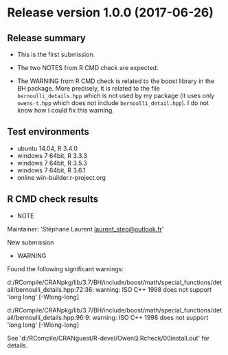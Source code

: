 # Release version 1.0.0 (2017-06-26)

## Release summary

- This is the first submission.

- The two NOTES from R CMD check are expected.

- The WARNING from R CMD check is related to the boost library in the BH package. More precisely, it is related to the file `bernoulli_details.hpp` which is not used by my package (it uses only `owens-t.hpp` which does not include `bernoulli_detail.hpp`). I do not know how I could fix this warning.

## Test environments

   * ubuntu 14.04, R 3.4.0
   * windows 7 64bit, R 3.3.3
   * windows 7 64bit, R 3.5.3
   * windows 7 64bit, R 3.6.1
   * online win-builder.r-project.org 

## R CMD check results

   * NOTE

Maintainer: 'Stéphane Laurent <laurent_step@outlook.fr>'

New submission

   * WARNING
   
Found the following significant warnings:

  d:/RCompile/CRANpkg/lib/3.7/BH/include/boost/math/special_functions/detail/bernoulli_details.hpp:72:36: warning: ISO C++ 1998 does not support 'long long' [-Wlong-long]
  
  d:/RCompile/CRANpkg/lib/3.7/BH/include/boost/math/special_functions/detail/bernoulli_details.hpp:96:9: warning: ISO C++ 1998 does not support 'long long' [-Wlong-long]
  
See 'd:/RCompile/CRANguest/R-devel/OwenQ.Rcheck/00install.out' for details.
